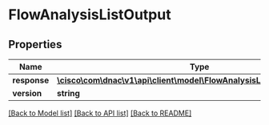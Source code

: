 # FlowAnalysisListOutput

## Properties
Name | Type | Description | Notes
------------ | ------------- | ------------- | -------------
**response** | [**\cisco\com\dnac\v1\api\client\model\FlowAnalysisListOutputResponse[]**](FlowAnalysisListOutputResponse.md) |  | [optional] 
**version** | **string** |  | [optional] 

[[Back to Model list]](../README.md#documentation-for-models) [[Back to API list]](../README.md#documentation-for-api-endpoints) [[Back to README]](../README.md)


